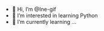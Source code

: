 - 👋 Hi, I’m @Ine-gif
- 👀 I’m interested in learning Python
- 🌱 I’m currently learning ...


<!---
Ine-gif/Ine-gif is a ✨ special ✨ repository because its `README.md` (this file) appears on your GitHub profile.
You can click the Preview link to take a look at your changes.
--->
